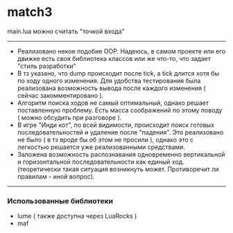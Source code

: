# match3
main.lua можно считать "точкой входа"
***

* Реализовано некое подобие OOP. Надеюсь, в самом проекте или его движке есть своя библиотека классов или же что-то, что задает "стиль разработки"
* В тз указано, что dump происходит после tick, а tick длится хотя бы по ходу одного изменения. Для удобства тестирования была реализована возможность вывода после каждого изменения ( сейчас закомментировано ).
* Алгоритм поиска ходов не самый оптимальный, однако решает поставленную проблему. Есть масса соображений по этому поводу ( можно обсудить при разговоре ).
* В игре "Инди кот", по всей видимости, происходит поиск готовых последовательностей и удаление после "падения". Это реализовано не было ( в тз вроде бы об этом не просили ), однако это с легкостью решается уже реализованными средствами.
* Заложена возможность распознавания одновременно вертикальной и горизонтальной последовательности как единый ход. (теоретически такая ситуация возникнуть может. Противоречит ли правилам - иной вопрос).

***
### Использованные библиотеки
* lume ( также доступна через LuaRocks )
* maf
